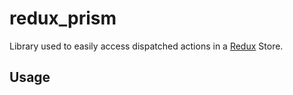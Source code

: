 # redux_prism

Library used to easily access dispatched actions in a [Redux](https://pub.dartlang.org/packages/redux) Store.

## Usage
